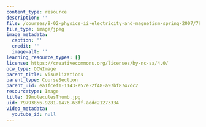 ```yaml
---
content_type: resource
description: ''
file: /courses/8-02-physics-ii-electricity-and-magnetism-spring-2007/797938569281147663ffaedc21273334_19moleculesThumb.jpg
file_type: image/jpeg
image_metadata:
  caption: ''
  credit: ''
  image-alt: ''
learning_resource_types: []
license: https://creativecommons.org/licenses/by-nc-sa/4.0/
ocw_type: OCWImage
parent_title: Visualizations
parent_type: CourseSection
parent_uid: ea1fcef1-1143-e57e-2f48-a97bf8747dc2
resourcetype: Image
title: 19moleculesThumb.jpg
uid: 79793856-9281-1476-63ff-aedc21273334
video_metadata:
  youtube_id: null
---
```

